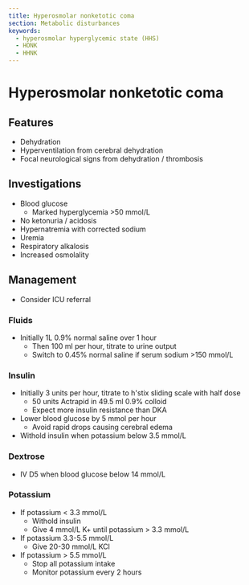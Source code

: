 ```yaml
---
title: Hyperosmolar nonketotic coma
section: Metabolic disturbances
keywords:
  - hyperosmolar hyperglycemic state (HHS)
  - HONK
  - HHNK
---
```


# Hyperosmolar nonketotic coma

## Features

- Dehydration
- Hyperventilation from cerebral dehydration
- Focal neurological signs from dehydration / thrombosis

## Investigations

- Blood glucose
  - Marked hyperglycemia >50 mmol/L
- No ketonuria / acidosis
- Hypernatremia with corrected sodium
- Uremia
- Respiratory alkalosis
- Increased osmolality

## Management

- Consider ICU referral

### Fluids

- Initially 1L 0.9% normal saline over 1 hour
  - Then 100 ml per hour, titrate to urine output
  - Switch to 0.45% normal saline if serum sodium >150 mmol/L

### Insulin

- Initially 3 units per hour, titrate to h'stix sliding scale with half dose
  - 50 units Actrapid in 49.5 ml 0.9% colloid
  - Expect more insulin resistance than DKA
- Lower blood glucose by 5 mmol per hour
  - Avoid rapid drops causing cerebral edema
- Withold insulin when potassium below 3.5 mmol/L

### Dextrose

- IV D5 when blood glucose below 14 mmol/L

### Potassium

- If potassium < 3.3 mmol/L
  - Withold insulin
  - Give 4 mmol/L K+ until potassium > 3.3 mmol/L
- If potassium 3.3-5.5 mmol/L
  - Give 20-30 mmol/L KCl
- If potassium > 5.5 mmol/L
  - Stop all potassium intake
  - Monitor potassium every 2 hours
